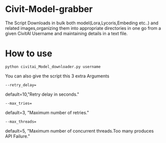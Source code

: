 # Civit-Model-grabber
The Script Downloads in bulk both model(Lora,Lycoris,Embeding etc..) and related images,organizing them into appropriate directories in one go from a given CivitAI Username 
 and maintaining details in a text file.

# How to  use
```
python civitai_Model_downloader.py username 
```
You  can also  give the script this 3 extra Arguments
```
--retry_delay= 
```
default=10,"Retry delay in seconds."
```
--max_tries=
```
default=3, "Maximum number of retries."
```
--max_threads=
```
 default=5, "Maximum number of concurrent threads.Too many produces API Failure."

